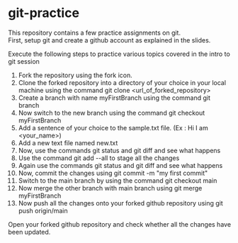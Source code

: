# git-practice

This repository contains a few practice assignments on git.<br/>
First, setup git and create a github account as explained in the slides.<br/>

Execute the following steps to practice various topics covered in the intro to git session<br/>
1) Fork the repository using the fork icon.<br/>
2) Clone the forked repository into a directory of your choice in your local machine using the command git clone <url_of_forked_repository> <br/>
3) Create a branch with name myFirstBranch using the command git branch <br/>
4) Now switch to the new branch using the command git checkout myFirstBranch<br/>
5) Add a sentence of your choice to the sample.txt file. (Ex : Hi I am <your_name>) <br/>
6) Add a new text file named new.txt <br/>
7) Now, use the commands git status and git diff and see what happens <br/>
8) Use the command git add --all to stage all the changes <br/>
9) Again use the commands git status and git diff and see what happens <br/>
10) Now, commit the changes using git commit -m "my first commit" <br/>
11) Switch to the main branch by using the command git checkout main <br/>
12) Now merge the other branch with main branch using git merge myFirstBranch <br/>
13) Now push all the changes onto your forked github repository using git push origin/main <br/>
 
 Open your forked github repository and check whether all the changes have been updated. <br/>